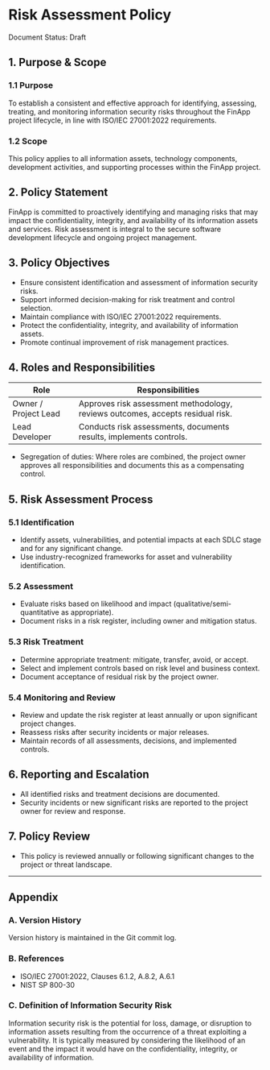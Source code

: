 # Risk Assessment Policy
Document Status: Draft

## 1. Purpose & Scope

### 1.1 Purpose
To establish a consistent and effective approach for identifying, assessing, treating, and monitoring information security risks throughout the FinApp project lifecycle, in line with ISO/IEC 27001:2022 requirements.

### 1.2 Scope
This policy applies to all information assets, technology components, development activities, and supporting processes within the FinApp project.

## 2. Policy Statement
FinApp is committed to proactively identifying and managing risks that may impact the confidentiality, integrity, and availability of its information assets and services. Risk assessment is integral to the secure software development lifecycle and ongoing project management.

## 3. Policy Objectives
- Ensure consistent identification and assessment of information security risks.
- Support informed decision-making for risk treatment and control selection.
- Maintain compliance with ISO/IEC 27001:2022 requirements.
- Protect the confidentiality, integrity, and availability of information assets.
- Promote continual improvement of risk management practices.

## 4. Roles and Responsibilities
| Role                | Responsibilities                                                                 |
|---------------------|----------------------------------------------------------------------------------|
| Owner / Project Lead| Approves risk assessment methodology, reviews outcomes, accepts residual risk.    |
| Lead Developer      | Conducts risk assessments, documents results, implements controls.                |

- Segregation of duties: Where roles are combined, the project owner approves all responsibilities and documents this as a compensating control.

## 5. Risk Assessment Process

### 5.1 Identification
- Identify assets, vulnerabilities, and potential impacts at each SDLC stage and for any significant change.
- Use industry-recognized frameworks for asset and vulnerability identification.

### 5.2 Assessment
- Evaluate risks based on likelihood and impact (qualitative/semi-quantitative as appropriate).
- Document risks in a risk register, including owner and mitigation status.

### 5.3 Risk Treatment
- Determine appropriate treatment: mitigate, transfer, avoid, or accept.
- Select and implement controls based on risk level and business context.
- Document acceptance of residual risk by the project owner.

### 5.4 Monitoring and Review
- Review and update the risk register at least annually or upon significant project changes.
- Reassess risks after security incidents or major releases.
- Maintain records of all assessments, decisions, and implemented controls.

## 6. Reporting and Escalation
- All identified risks and treatment decisions are documented.
- Security incidents or new significant risks are reported to the project owner for review and response.

## 7. Policy Review
- This policy is reviewed annually or following significant changes to the project or threat landscape.

---

## Appendix

### A. Version History
Version history is maintained in the Git commit log.

### B. References
- ISO/IEC 27001:2022, Clauses 6.1.2, A.8.2, A.6.1
- NIST SP 800-30

### C. Definition of Information Security Risk
Information security risk is the potential for loss, damage, or disruption to information assets resulting from the occurrence of a threat exploiting a vulnerability. It is typically measured by considering the likelihood of an event and the impact it would have on the confidentiality, integrity, or availability of information.
